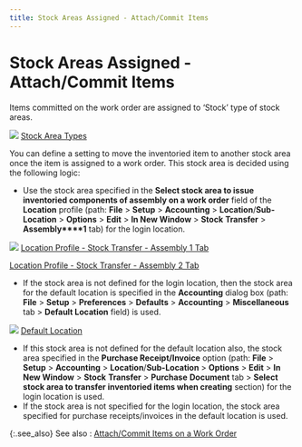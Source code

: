 ```yaml
---
title: Stock Areas Assigned - Attach/Commit Items
---
```


# Stock Areas Assigned - Attach/Commit Items


Items committed on the work order are assigned to ‘Stock’ type of stock  areas.


![]({{site.ba_baseurl}}/img/lens.gif) [Stock  Area Types]({{site.sc_chm}}/options/miscellaneous-set-up/stock-areas/stock_area_types.html)


You can define a setting to move the inventoried item to another stock  area once the item is assigned to a work order. This stock area is decided  using the following logic:

- Use the stock  area specified in the **Select stock area 
 to issue inventoried components of assembly on a work order** field  of the **Location** profile (path:  **File** > **Setup**  > **Accounting** > **Location**/**Sub-Location** > **Options**  > **Edit** > **In 
 New Window** > **Stock** **Transfer** > **Assembly****1** tab) for the login location.



![]({{site.ba_baseurl}}/img/lens.gif) [Location  Profile - Stock Transfer - Assembly 1 Tab]({{site.sc_chm}}/misc/stock_transfer_assembly_1.html)


[Location  Profile - Stock Transfer - Assembly 2 Tab]({{site.sc_chm}}/misc/stock_transfer_assembly_2.html)

- If the stock  area is not defined for the login location, then the stock area for the  default location is specified in the **Accounting** dialog box (path: **File**  > **Setup** > **Preferences**  > **Defaults** > **Accounting**  > **Miscellaneous** tab > **Default Location** field) is used.



![]({{site.ba_baseurl}}/img/lens.gif) [Default  Location]({{site.sc_chm}}/misc/default_location.html)

- If this stock  area is not defined for the default location also, the stock area specified  in the **Purchase Receipt/Invoice**  option (path: **File** > **Setup** > **Accounting**  > **Location**/**Sub-Location**  > **Options** > **Edit**  > **In New Window** > **Stock** **Transfer**  > **Purchase** **Document** tab > **Select stock area to 
 transfer inventoried items when creating** section) for the login  location is used.
- If the stock  area is not specified for the login location, the stock area specified  for purchase receipts/invoices in the default location is used.



{:.see_also}
See also
: [Attach/Commit  Items on a Work Order]({{site.ba_baseurl}}/prod-asm/att-cmt-items-to-wo/attach_commit_items_to_a_work_order_profile_assembly_content.html)
